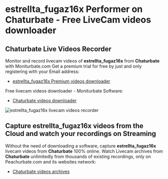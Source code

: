 # estrellta_fugaz16x Performer on Chaturbate - Free LiveCam videos downloader

## Chaturbate Live Videos Recorder

Monitor and record livecam videos of **estrellta_fugaz16x** from **Chaturbate** with Moniturbate.com
Get a premium trial for free by just and only registering with your Email address:
* [estrellta_fugaz16x Premium videos downloader](https://moniturbate.com/request-demo-licence-key.html)

Free livecam videos downloader - Moniturbate Software:
* [Chaturbate videos downloader](https://moniturbate.com/moniturbate-download-software.html)

![estrellta_fugaz16x livecam videos recorder](https://peachurnet.com/templates/moniturbate-software.png)


## Capture estrellta_fugaz16x videos from the Cloud and watch your recordings on Streaming

Without the need of downloading a software, capture **estrellta_fugaz16x** livecam videos from **Chaturbate** 100% online.
Watch Livecam archives from **Chaturbate** unlimitedly from thousands of existing recordings, only on Peachurbate.com and its websites network:
* [Chaturbate videos archives](https://peachurnet.com/)